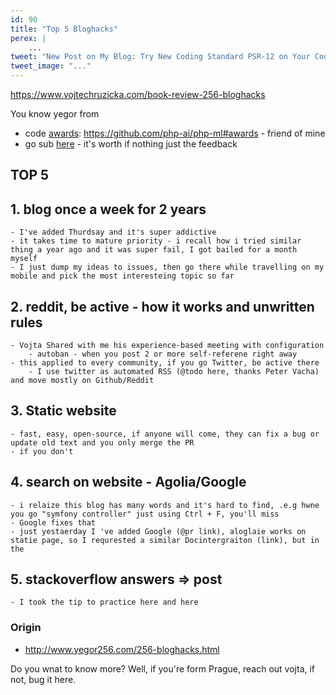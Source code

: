 ```yaml
---
id: 90
title: "Top 5 Bloghacks"
perex: |
    ...
tweet: "New Post on My Blog: Try New Coding Standard PSR-12 on Your Code"
tweet_image: "..."
---
```


https://www.vojtechruzicka.com/book-review-256-bloghacks

You know yegor from

- code [awards](http://www.yegor256.com/award.html): https://github.com/php-ai/php-ml#awards - friend of mine 
- go sub [here](http://www.yegor256.com/award.html) - it's worth if nothing just the feedback


## TOP 5

## 1. blog once a week for  2 years
    - I've added Thurdsay and it's super addictive
    - it takes time to mature priority - i recall how i tried similar thing a year ago and it was super fail, I got bailed for a month myself
    - I just dump my ideas to issues, then go there while travelling on my mobile and pick the most interesteing topic so far

## 2. reddit, be active - how it works and unwritten rules
    - Vojta Shared with me his experience-based meeting with configuration
        - autoban - when you post 2 or more self-referene right away
    - this applied to every community, if you go Twitter, be active there
        - I use twitter as automated RSS (@todo here, thanks Peter Vacha) and move mostly on Github/Reddit 

## 3. Static website
    - fast, easy, open-source, if anyone will come, they can fix a bug or update old text and you only merge the PR
    - if you don't

## 4. search on website - Agolia/Google
    - i relaize this blog has many words and it's hard to find, .e.g hwne you go "symfony controller" just using Ctrl + F, you'll miss
    - Google fixes that
    - just yestaerday I 've added Google (@pr link), aloglaie works on statie page, so I requrested a similar Docintergraiton (link), but in the 
## 5. stackoverflow answers => post
    - I took the tip to practice here and here

### Origin

- http://www.yegor256.com/256-bloghacks.html 

Do you wnat to know more? Well, if you're form Prague, reach out vojta, if not, bug it here.

